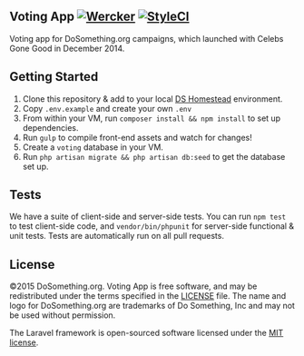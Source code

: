 ## Voting App [![Wercker](https://img.shields.io/wercker/ci/5463a6bde3d1713625001c35.svg?style=flat-square)](https://app.wercker.com/#applications/5463a6bde3d1713625001c35) [![StyleCI](https://styleci.io/repos/24192462/shield)](https://styleci.io/repos/24192462)
Voting app for DoSomething.org campaigns, which launched with Celebs Gone Good in December 2014.

## Getting Started
1. Clone this repository & add to your local [DS Homestead](https://github.com/DoSomething/ds-homestead) environment.
2. Copy `.env.example` and create your own `.env`
3. From within your VM, run `composer install && npm install` to set up dependencies.
4. Run `gulp` to compile front-end assets and watch for changes!
5. Create a `voting` database in your VM.
6. Run `php artisan migrate && php artisan db:seed` to get the database set up.

## Tests
We have a suite of client-side and server-side tests. You can run `npm test` to test client-side code, and `vendor/bin/phpunit` for server-side functional & unit tests. Tests are automatically run on all pull requests.

## License
&copy;2015 DoSomething.org. Voting App is free software, and may be redistributed under the terms specified in the [LICENSE](https://github.com/DoSomething/voting-app/blob/master/LICENSE) file. The name and logo for DoSomething.org are trademarks of Do Something, Inc and may not be used without permission.

The Laravel framework is open-sourced software licensed under the [MIT license](http://opensource.org/licenses/MIT).

